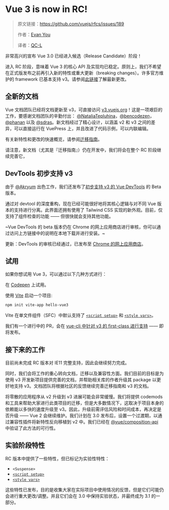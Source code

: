 # Vue 3 is now in RC!

> 原文链接：https://github.com/vuejs/rfcs/issues/189
>
> 作者：[Evan You](https://github.com/yyx990803)
>
> 译者：[QC-L](https://github.com/QC-L)

非常高兴的宣布 Vue 3.0 已经进入候选（Release Candidate）阶段！

进入 RC 阶段，意味着 Vue 3 的核心 API 及实现均已稳定。原则上，我们不希望在正式版发布之前再引入新的特性或重大更新（breaking changes）。许多官方维护的 framework 已基本支持 v3。请参阅[此链接](https://github.com/vuejs/vue-next#status-of-the-rest-of-the-framework)了解最新更改。

## 全新的文档

Vue 文档团队已经将文档更新至 v3，可直接访问 [v3.vuejs.org](https://v3.vuejs.org)！这是一项艰巨的工作，要感谢文档团队的辛勤付出： [@NataliaTepluhina](https://github.com/NataliaTepluhina)，[@bencodezen](https://github.com/bencodezen)，[@phanan](https://github.com/phanan) 以及 [@sdras](https://github.com/sdras)。新文档经过了精心设计，以涵盖 v2 和 v3 之间的差异，可以直接运行在 VuePress 上，并且改进了代码示例，可以内联编辑。

有关新特性和更改的快速概览，请参阅[迁移指南](https://v3.vuejs.org/guide/migration/introduction.html)。

请注意，新文档（尤其是『迁移指南』）仍在开发中，我们将会在整个 RC 阶段继续完善它，

## DevTools 初步支持 v3

由于 [@Akryum](https://github.com/Akryum) 出色工作，我们还发布了[初步支持 v3 的 Vue DevTools](https://github.com/vuejs/vue-devtools/releases/tag/v6.0.0-beta.1) 的 Beta 版本。

通过对 devtool 的深度重构，现在已经可能很好地将其核心逻辑与对不同 Vue 版本的支持进行分离。此界面还拥有使用了 Tailwind CSS 实现的新外观。目前，仅支持了组件检查的功能 —— 但很快就会支持其他功能。

~Vue DevTools 的 beta 版本仍在 Chrome 的网上应用商店进行审核，你可以通过访问上方链接中的说明在本地下载并进行安装。~

更新：DevTools 的审核已经通过，已发布至 [Chrome 的网上应用商店](https://chrome.google.com/webstore/detail/vuejs-devtools/ljjemllljcmogpfapbkkighbhhppjdbg)。

## 试用

如果你想试用 Vue 3，可以通过以下几种方式进行：

在 [Codepen](https://codepen.io/team/Vue/pen/KKpRVpx) 上试用。

使用 [Vite](https://github.com/vitejs/vite) 启动一个项目:

```bash
npm init vite-app hello-vue3
```

Vite 在单文件组件（SFC）中默认支持了 [`<script setup>`](https://github.com/vuejs/rfcs/blob/sfc-improvements/active-rfcs/0000-sfc-script-setup.md?rgh-link-date=2020-07-17T20%3A58%3A23Z) 和 [`<style vars>`](https://github.com/vuejs/rfcs/blob/sfc-improvements/active-rfcs/0000-sfc-style-variables.md?rgh-link-date=2020-07-17T20%3A58%3A23Z)。

我们有一个进行中的 PR，会在 [vue-cli 中针对 v3 的 first-class 进行支持](https://github.com/vuejs/vue-cli/pull/5637) —— 即将发布。

## 接下来的工作

目前尚未完成 RC 版本对 IE11 完整支持，因此会继续努力完成。

同时，我们会将工作的重心转向文档，迁移以及兼容性方面。我们目前的目标是为使用 v3 开发新项目提供完善的文档，并帮助相关库的作者升级其 package 以更好地支持 v3。文档团队将根据社区的反馈继续完善迁移指南和 v3 的文档。

将零散的应用程序从 v2 升级到 v3 进展可能会非常缓慢。我们将提供 codemods 和工具来帮助大家进行此类项目的迁移，但是大多数情况下，这取决于项目本身的依赖能以多快的速度升级至 v3。因此，升级前需评估风险和时间成本，再决定是否升级 —— Vue 2 会继续维护。我们计划在 3.0 发布后，设置一个过渡期，以通过兼容性插件将新特性反向移植到 v2 中。我们已经在 [@vue/composition-api](https://github.com/vuejs/composition-api) 中验证了此方法的可行性。

## 实验阶段特性

RC 版本中提供了一些特性，但已标记为实验性特性：

* `<Suspense>`
* [`<script setup>`](https://github.com/vuejs/rfcs/blob/sfc-improvements/active-rfcs/0000-sfc-script-setup.md?rgh-link-date=2020-07-17T20%3A58%3A23Z)
* [`<style vars>`](https://github.com/vuejs/rfcs/blob/sfc-improvements/active-rfcs/0000-sfc-style-variables.md?rgh-link-date=2020-07-17T20%3A58%3A23Z)

这些特性已发布，目的是收集大家在实际项目中使用情况的反馈，但是它们可能仍会进行重大更改/调整。并且它们会在 3.0 中保持实验状态，并最终成为 3.1 的一部分。
